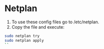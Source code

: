 # Netplan

1. To use these config files go to /etc/netplan.
2. Copy the file and execute:
```sh
sudo netplan try
sudo netplan apply
``
